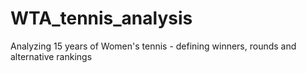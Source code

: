 # WTA_tennis_analysis
Analyzing 15 years of Women's tennis - defining winners, rounds and alternative rankings 
